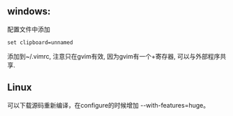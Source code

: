 ## windows:

配置文件中添加 

```
set clipboard=unnamed
```

添加到~/.vimrc, 注意只在gvim有效, 因为gvim有一个+寄存器, 可以与外部程序共享.

## Linux

可以下载源码重新编译，在configure的时候增加 --with-features=huge。